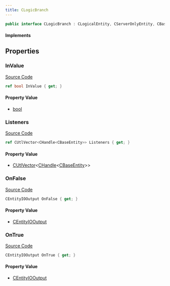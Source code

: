 ```yaml
---
title: CLogicBranch
---
```


```csharp
public interface CLogicBranch : CLogicalEntity, CServerOnlyEntity, CBaseEntity, CEntityInstance, ISchemaClass<CEntityInstance>, ISchemaClass<CBaseEntity>, ISchemaClass<CServerOnlyEntity>, ISchemaClass<CLogicalEntity>, ISchemaClass<CLogicBranch>, ISchemaField, ISchemaClass, INativeHandle
```

#### Implements

## Properties

### InValue

[Source Code](https://github.com/swiftly-solution/swiftlys2/blob/beta/managed/src/SwiftlyS2.Generated/Schemas/Interfaces/CLogicBranch.cs#L16)

```csharp
ref bool InValue { get; }
```

#### Property Value

- [bool](https://learn.microsoft.com/dotnet/api/system.boolean)

### Listeners

[Source Code](https://github.com/swiftly-solution/swiftlys2/blob/beta/managed/src/SwiftlyS2.Generated/Schemas/Interfaces/CLogicBranch.cs#L18)

```csharp
ref CUtlVector<CHandle<CBaseEntity>> Listeners { get; }
```

#### Property Value

- [CUtlVector](/docs/api/-1)<[CHandle](/docs/api/shared/natives/chandle-1)<[CBaseEntity](/docs/api/shared/schemadefinitions/cbaseentity)>>

### OnFalse

[Source Code](https://github.com/swiftly-solution/swiftlys2/blob/beta/managed/src/SwiftlyS2.Generated/Schemas/Interfaces/CLogicBranch.cs#L22)

```csharp
CEntityIOOutput OnFalse { get; }
```

#### Property Value

- [CEntityIOOutput](/docs/api/shared/schemadefinitions/centityiooutput)

### OnTrue

[Source Code](https://github.com/swiftly-solution/swiftlys2/blob/beta/managed/src/SwiftlyS2.Generated/Schemas/Interfaces/CLogicBranch.cs#L20)

```csharp
CEntityIOOutput OnTrue { get; }
```

#### Property Value

- [CEntityIOOutput](/docs/api/shared/schemadefinitions/centityiooutput)


